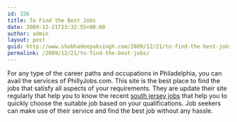 ```yaml
---
id: 336
title: To Find the Best Jobs
date: 2009-12-21T23:32:55+00:00
author: admin
layout: post
guid: http://www.shobhadeepaksingh.com/2009/12/21/to-find-the-best-jobs/
permalink: /2009/12/21/to-find-the-best-jobs/
---
```

For any type of the career paths and occupations in Philadelphia, you can avail the services of PhillyJobs.com. This site is the best place to find the jobs that satisfy all aspects of your requirements. They are update their site regularly that help you to know the recent [south jersey jobs](http://www.phillyjobs.com) that help you to quickly choose the suitable job based on your qualifications. Job seekers can make use of their service and find the best job without any hassle.